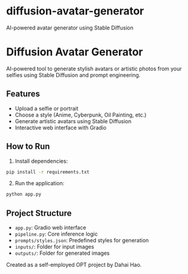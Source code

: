 
# diffusion-avatar-generator
AI-powered avatar generator using Stable Diffusion

# Diffusion Avatar Generator

AI-powered tool to generate stylish avatars or artistic photos from your selfies using Stable Diffusion and prompt engineering.

## Features
- Upload a selfie or portrait
- Choose a style (Anime, Cyberpunk, Oil Painting, etc.)
- Generate artistic avatars using Stable Diffusion
- Interactive web interface with Gradio

## How to Run

1. Install dependencies:
```bash
pip install -r requirements.txt
```

2. Run the application:
```bash
python app.py
```

## Project Structure
- `app.py`: Gradio web interface
- `pipeline.py`: Core inference logic
- `prompts/styles.json`: Predefined styles for generation
- `inputs/`: Folder for input images
- `outputs/`: Folder for generated images

Created as a self-employed OPT project by Dahai Hao.

